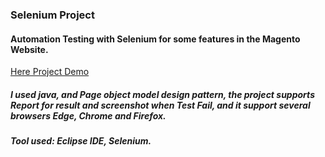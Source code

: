 ### Selenium Project
#### Automation Testing with Selenium for some features in the Magento Website.

[Here Project Demo](https://drive.google.com/file/d/1grS3vr8gDqfLUUwFmkKKjQqOGelH_bCk/view?usp=sharing)

##### I used java, and Page object model design pattern, the project supports Report for result and screenshot when Test Fail, and it support several browsers Edge, Chrome and Firefox.
##### Tool used: Eclipse IDE, Selenium.
